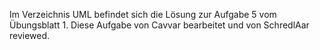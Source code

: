 Im Verzeichnis UML befindet sich die Lösung zur Aufgabe 5 vom Übungsblatt 1. 
Diese Aufgabe von Cavvar bearbeitet und von SchredlAar reviewed.
